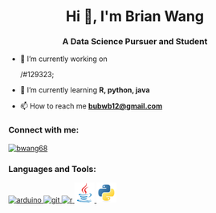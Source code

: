 <!--
**bwang68/bwang68** is a ✨ _special_ ✨ repository because its `README.md` (this file) appears on your GitHub profile.
-->


<h1 align="center">Hi 👋, I'm Brian Wang</h1>
<h3 align="center">A Data Science Pursuer and Student</h3>


- 🔭 I’m currently working on <p>/#129323;</p>

- 🌱 I’m currently learning **R, python, java**

- 📫 How to reach me **bubwb12@gmail.com**

<h3 align="left">Connect with me:</h3>
<p align="left">
<a href="https://twitter.com/bwang68" target="blank"><img align="center" src="https://raw.githubusercontent.com/rahuldkjain/github-profile-readme-generator/master/src/images/icons/Social/twitter.svg" alt="bwang68" height="30" width="40" /></a>
</p>

<h3 align="left">Languages and Tools:</h3>
<p align="left"> <a href="https://www.arduino.cc/" target="_blank" rel="noreferrer"> <img src="https://cdn.worldvectorlogo.com/logos/arduino-1.svg" alt="arduino" width="40" height="40"/> </a> <a href="https://git-scm.com/" target="_blank" rel="noreferrer"> <img src="https://www.vectorlogo.zone/logos/git-scm/git-scm-icon.svg" alt="git" width="40" height="40"/> </a> <a href="https://www.r-project.org/" target = "_blank" rel="noreferrer"> <img src="https://upload.wikimedia.org/wikipedia/commons/1/1b/R_logo.svg" alt = "r" width="48" height="40"/> </a> <a href="https://www.java.com" target="_blank" rel="noreferrer"> <img src="https://raw.githubusercontent.com/devicons/devicon/master/icons/java/java-original.svg" alt="java" width="40" height="40"/> </a> <a href="https://www.python.org" target="_blank" rel="noreferrer"> <img src="https://raw.githubusercontent.com/devicons/devicon/master/icons/python/python-original.svg" alt="python" width="40" height="40"/> </a> </p>
